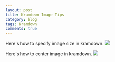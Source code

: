 ```yaml
---
layout: post
title: Kramdown Image Tips
category: blog
tags: Kramdown
comments: true
---
```


Here's how to specify image size in kramdown.
![](http://om1hdizoc.bkt.clouddn.com/18-5-29/54280733.jpg)

Here's how to center image in kramdown.
![](http://om1hdizoc.bkt.clouddn.com/18-5-29/35187185.jpg)